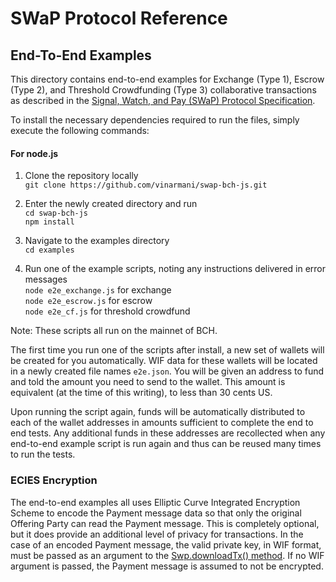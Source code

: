 # SWaP Protocol Reference

## End-To-End Examples

This directory contains end-to-end examples for Exchange (Type 1), Escrow (Type 2), and Threshold Crowdfunding (Type 3) collaborative transactions as described in the [Signal, Watch, and Pay (SWaP) Protocol Specification](https://github.com/vinarmani/swap-protocol/blob/master/swap-protocol-spec.md).

To install the necessary dependencies required to run the files, simply execute the following commands:

#### For node.js
1. Clone the repository locally<br>
`git clone https://github.com/vinarmani/swap-bch-js.git`

2. Enter the newly created directory and run<br>
`cd swap-bch-js`<br>
`npm install`

3. Navigate to the examples directory<br>
`cd examples`

4. Run one of the example scripts, noting any instructions delivered in error messages<br>
`node e2e_exchange.js` for exchange<br>
`node e2e_escrow.js` for escrow<br>
`node e2e_cf.js` for threshold crowdfund<br>

Note: These scripts all run on the mainnet of BCH.

The first time you run one of the scripts after install, a new set of wallets will be created for you automatically. WIF data for these wallets will be located in a newly created file names `e2e.json`. You will be given an address to fund and told the amount you need to send to the wallet. This amount is equivalent (at the time of this writing), to less than 30 cents US.

Upon running the script again, funds will be automatically distributed to each of the wallet addresses in amounts sufficient to complete the end to end tests. Any additional funds in these addresses are recollected when any end-to-end example script is run again and thus can be reused many times to run the tests.

### ECIES Encryption

The end-to-end examples all uses Elliptic Curve Integrated Encryption Scheme to encode the Payment message data so that only the original Offering Party can read the Payment message. This is completely optional, but it does provide an additional level of privacy for transactions. In the case of an encoded Payment message, the valid private key, in WIF format, must be passed as an argument to the [Swp.downloadTx() method](https://github.com/vinarmani/swap-bch-js/blob/master/lib/swp.js#L343). If no WIF argument is passed, the Payment message is assumed to not be encrypted.
